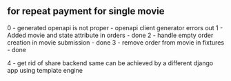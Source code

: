 ## for repeat payment for single movie

0 - generated openapi is not proper - openapi client generator errors out
1 - Added movie and state attribute in orders - done
2 - handle empty order creation in movie submission - done
3 - remove order from movie in fixtures - done

4 - get rid of share backend same can be achieved by a different django app using template engine
